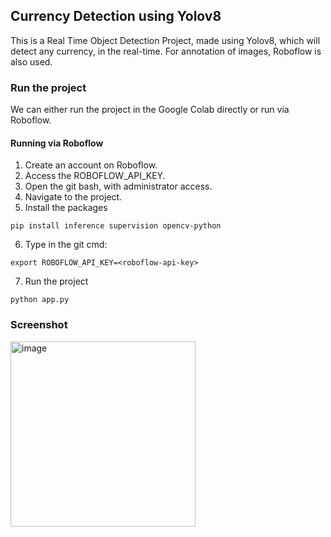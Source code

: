 ## Currency Detection using Yolov8
This is a Real Time Object Detection Project, made using Yolov8, which will detect any currency, in the real-time. For annotation of images, Roboflow is also used. 

### Run the project
We can either run the project in the Google Colab directly or run via Roboflow.
#### Running via Roboflow 
1. Create an account on Roboflow.
2. Access the ROBOFLOW_API_KEY.
3. Open the git bash, with administrator access.
4. Navigate to the project.
5. Install the packages
```
pip install inference supervision opencv-python
```
6. Type in the git cmd:
```
export ROBOFLOW_API_KEY=<roboflow-api-key>
```
7. Run the project
```
python app.py
```
### Screenshot
<img width="296" alt="image" src="https://github.com/devesh-2002/currency-detection-yolov8/assets/79015420/07e06dda-21d6-441f-8112-f431e3db1971">
